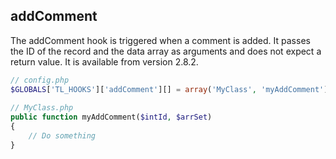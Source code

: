 addComment
----------

The addComment hook is triggered when a comment is added. It passes the ID of the record and the data array as arguments and does not expect a return value. It is available from version 2.8.2.

```php
// config.php
$GLOBALS['TL_HOOKS']['addComment'][] = array('MyClass', 'myAddComment');
 
// MyClass.php
public function myAddComment($intId, $arrSet)
{
    // Do something
}
``` 
